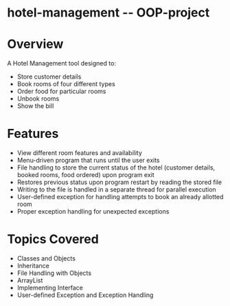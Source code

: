 # hotel-management -- OOP-project

# Overview
A Hotel Management tool designed to:

- Store customer details
- Book rooms of four different types
- Order food for particular rooms
- Unbook rooms
- Show the bill
# Features
- View different room features and availability
- Menu-driven program that runs until the user exits
- File handling to store the current status of the hotel (customer details, booked rooms, food ordered) upon program exit
- Restores previous status upon program restart by reading the stored file
- Writing to the file is handled in a separate thread for parallel execution
- User-defined exception for handling attempts to book an already allotted room
- Proper exception handling for unexpected exceptions
# Topics Covered
- Classes and Objects
- Inheritance
- File Handling with Objects
- ArrayList
- Implementing Interface
- User-defined Exception and Exception Handling
